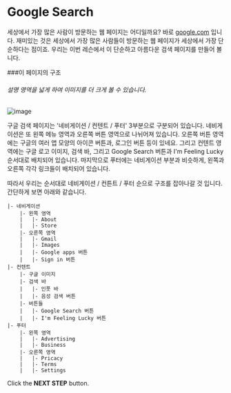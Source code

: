 # Google Search
세상에서 가장 많은 사람이 방문하는 웹 페이지는 어디일까요? 바로 [google.com](https://google.com) 입니다. 재미있는 것은 세상에서 가장 많은 사람들이 방문하는 웹 페이지가 세상에서 가장 단순하다는 점이죠. 우리는 이번 레슨에서 이 단순하고 아름다운 검색 페이지를 만들어 볼니다.



###이 페이지의 구조
###### 설명 영역을 넓게 하여 이미지를 더 크게 볼 수 있습니다.
![image](https://res.cloudinary.com/dyiqg9qhi/image/upload/v1532609842/wire/img-wire-08.jpg)

구글 검색 페이지는 '네비게이션 / 컨텐트 / 푸터' 3부분으로 구분되어 있습니다. 네비게이션은 또 왼쪽 메뉴 영역과 오른쪽 버튼 영역으로 나뉘어져 있습니다. 오른쪽 버튼 영역에는 구글의 여러 앱 모양의 아이콘 버튼과, 로그인 버튼 등이 있네요. 그리고 컨텐트 영역에는 구글 로고 이미지, 검색 바, 그리고 Google Search 버튼과 I'm Feeling Lucky 순서대로 배치되어 있습니다. 마지막으로 푸터에는 네비게이션 부분과 비슷하게, 왼쪽과 오른쪽 각각 링크들이 배치되어 있습니다.

따라서 우리는 순서대로 네비게이션 / 컨튼트 / 푸터 순으로 구조를 잡아나갈 것 입니다. 간단하게 보면 아래와 같습니다.

```
|- 네비게이션
    |- 왼쪽 영역
    |   |- About    
    |   |- Store
    |- 오른쪽 영역
    |   |- Gmail
    |   |- Images
    |   |- Google apps 버튼
    |   |- Sign in 버튼
|- 컨텐트
    |- 구글 이미지
    |- 검색 바
    |   |- 인풋 바
    |   |- 음성 검색 버튼
    |- 버튼들
    |   |- Google Search 버튼
    |   |- I'm Feeling Lucky 버튼
|- 푸터
    |- 왼쪽 영역
    |   |- Advertising
    |   |- Business
    |- 오른쪽 영역 
    |   |- Pricacy
    |   |- Terms
    |   |- Settings
```





Click the **NEXT STEP** button.

